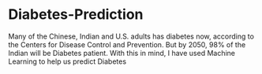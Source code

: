# Diabetes-Prediction
Many of the Chinese, Indian and U.S. adults has diabetes now, according to the Centers for Disease Control and Prevention. But by 2050, 98% of the Indian will be Diabetes patient. With this in mind, I have used Machine Learning to help us predict Diabetes
